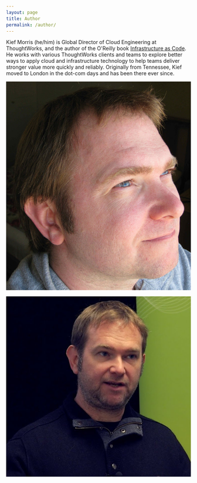 ```yaml
---
layout: page
title: Author
permalink: /author/
---
```


Kief Morris (he/him) is Global Director of Cloud Engineering at ThoughtWorks, and the author of the O'Reilly book [Infrastructure as Code](http://shop.oreilly.com/product/0636920294382.do). He works with various ThoughtWorks clients and teams to explore better ways to apply cloud and infrastructure technology to help teams deliver stronger value more quickly and reliably. Originally from Tennessee, Kief moved to London in the dot-com days and has been there ever since.

![Kief staring into the future, looking serious](/images/kief_profile.jpg)

![Kief saying something](/images/kief-at-goto.jpg)

